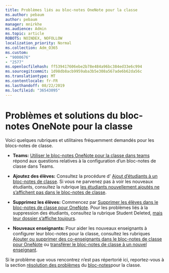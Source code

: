 ```yaml
---
title: Problèmes liés au bloc-notes OneNote pour la classe
ms.author: pebaum
author: pebaum
manager: mnirkhe
ms.audience: Admin
ms.topic: article
ROBOTS: NOINDEX, NOFOLLOW
localization_priority: Normal
ms.collection: Adm_O365
ms.custom:
- "9000676"
- "2577"
ms.openlocfilehash: ff539417606ebe2b78e484a96bc384ed33e6c994
ms.sourcegitcommit: 1d98db8acb9959aba3b5e308a567ade6b62da56c
ms.translationtype: MT
ms.contentlocale: fr-FR
ms.lasthandoff: 08/22/2019
ms.locfileid: "36543095"
---
```

# <a name="onenote-class-notebook-issues-and-resolutions"></a>Problèmes et solutions du bloc-notes OneNote pour la classe

Voici quelques rubriques et utilitaires fréquemment demandés pour les blocs-notes de classe.

- **Teams:** [Utiliser le bloc-notes OneNote pour la classe dans teams](https://support.office.com/article/bd77f11f-27cd-4d41-bfbd-2b11799f1440) répond aux questions relatives à la configuration d’un bloc-notes de classe dans Teams.

- **Ajoutez des élèves:** Consultez la procédure d' [Ajout d’étudiants à un bloc-notes de classe](https://support.office.com/article/149882af-506a-4689-9fee-39309b97aae8). Si vous ne parvenez pas à voir les nouveaux étudiants, consultez la rubrique [les étudiants nouvellement ajoutés ne s’affichent pas dans le bloc-notes de classe](https://support.office.com/article/4da02c45-b435-4af1-921b-51b8ee40e1c9).

- **Supprimez les élèves:** Commencez par [Supprimer les élèves dans le bloc-notes de classe pour OneNote](https://support.office.com/article/86dcf019-408f-4de8-8055-eb61f1578c3c). Pour les problèmes liés à la suppression des étudiants, consultez la rubrique Student Deleted, [mais leur dossier s’affiche toujours](https://support.office.com/article/0ed81eaa-c14a-436f-bb6f-ce95f130cc71).

- **Nouveaux enseignants:** Pour aider les nouveaux enseignants à configurer leur bloc-notes pour la classe, consultez les rubriques [Ajouter ou supprimer des co-enseignants dans le bloc-notes de classe pour OneNote](https://support.office.com/article/fdcb870b-49a7-4a14-9ea6-d817f88026f8) ou [transférer le bloc-notes de classe à un nouvel enseignant](https://support.office.com/article/84ef5d4a-0eec-4d5b-bc22-1317bc3b9027).

Si le problème que vous rencontrez n’est pas répertorié ici, reportez-vous à la section [résolution des problèmes](https://support.office.com/article/class-notebook-ee70aff9-52e8-449f-be6a-7cbc1d65eaea#ID0EAABAAA=Manage&ID0EABAAA=Troubleshoot) du [bloc-notes](https://support.office.com/article/class-notebook-ee70aff9-52e8-449f-be6a-7cbc1d65eaea)pour la classe. 



